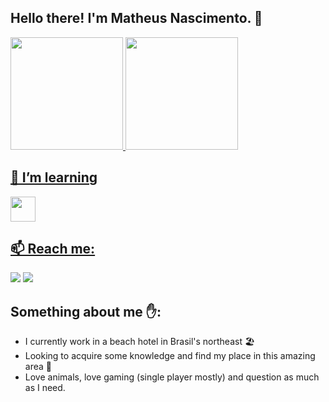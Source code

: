 ## Hello there! I'm Matheus Nascimento. 🏨

<div>
<a href="https://github.com/mathnascimento7463">
<img loading="lazy" height="180em" src="https://github-readme-stats.vercel.app/api/top-langs/?username=mathnascimento7463&layout=compact&langs_count=7&theme=tokyonight"/>
<img loading="lazy" height="180em" src="https://github-readme-stats.vercel.app/api?username=mathnascimento7463&show_icons=true&theme=tokyonight&include_all_commits=true&count_private=true"/>
</div>

## 🌱 I’m learning 
<img loading="lazy" src="https://cdn.jsdelivr.net/gh/devicons/devicon@latest/icons/javascript/javascript-original.svg" width="40" height="40"/>

## 📫 Reach me: 
<div>
<a href="https://www.instagram.com/math.nascimento2/" target="_blank"><img loading="lazy" src="https://img.shields.io/badge/-Instagram-%23E4405F?style=for-the-badge&logo=instagram&logoColor=white" target="_blank"></a>
<a href = "mailto:matheusnascimento9276@gmail.com"><img loading="lazy" src="https://img.shields.io/badge/Gmail-D14836?style=for-the-badge&logo=gmail&logoColor=white" target="_blank"></a>
</div>

## Something about me ✋:  
  - I currently work in a beach hotel in Brasil's northeast 🏖️
  - Looking to acquire some knowledge and find my place in this amazing area 📝
  - Love animals, love gaming (single player mostly) and question as much as I need.
